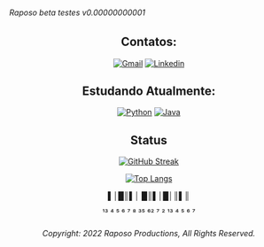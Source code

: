 ###### Raposo beta testes v0.00000000001



<!-- Padrão para inserção badges:
[![NomedoBadge](link do badge, layout, icone)](link para onde o badge irá direcionar)
[![Youtube](linkIconeYoutube)](SiteDoMeuYoutube) [![]()]()
-->
<span align= "center">
  
 ## Contatos:
[![Gmail](https://img.shields.io/badge/Gmail-D14836?style=for-the-badge&logo=gmail&logoColor=white)](mailto:bvsdamasceno@gmail.com)
[![Linkedin](https://img.shields.io/badge/LinkedIn-0077B5?style=for-the-badge&logo=linkedin&logoColor=white)](https://www.linkedin.com/in/bvsdamasceno/)

## Estudando Atualmente:
[![Python](https://img.shields.io/badge/Python-14354C?style=for-the-badge&logo=python&logoColor=white)]()
[![Java](https://img.shields.io/badge/Java-ED8B00?style=for-the-badge&logo=java&logoColor=white)]()
<br>

## Status
[![GitHub Streak](https://github-readme-streak-stats.herokuapp.com?user=FallNAF&theme=midnight-purple&locale=pt-br&date_format=j%2Fn%5B%2FY%5D)](https://git.io/streak-stats)

[![Top Langs](https://github-readme-stats.vercel.app/api/top-langs/?username=FallNAF&theme=midnight-purple)]()


 ▌│█║▌│ █║▌│█│║▌║

¹³ ⁴ ⁵ ⁶ ⁷ ⁸   ³⁵ ⁶² ⁷   ² ¹³ ⁴ ⁵ ⁶ ⁷

###### *Copyright: 2022 Raposo Productions, All Rights Reserved.*
  
  </span>
